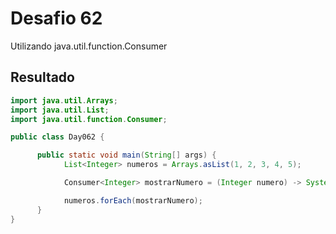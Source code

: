 # Desafio 62

Utilizando java.util.function.Consumer

## Resultado

```java
import java.util.Arrays;
import java.util.List;
import java.util.function.Consumer;

public class Day062 {

      public static void main(String[] args) {
            List<Integer> numeros = Arrays.asList(1, 2, 3, 4, 5);

            Consumer<Integer> mostrarNumero = (Integer numero) -> System.out.println(numero);

            numeros.forEach(mostrarNumero);
      }  
}
```